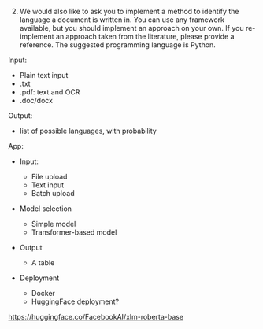 2. We would also like to ask you to implement a method to identify the language a document is written in. You can use any framework available, but you should implement an approach on your own. If you re-implement an approach taken from the literature, please provide a reference. The suggested programming language is Python.

Input:
- Plain text input
- .txt
- .pdf: text and OCR
- .doc/docx

Output:
- list of possible languages, with probability

App:
- Input:
    - File upload
    - Text input
    - Batch upload
- Model selection
    - Simple model
    - Transformer-based model
- Output
    - A table

- Deployment
    - Docker
    - HuggingFace deployment?


https://huggingface.co/FacebookAI/xlm-roberta-base